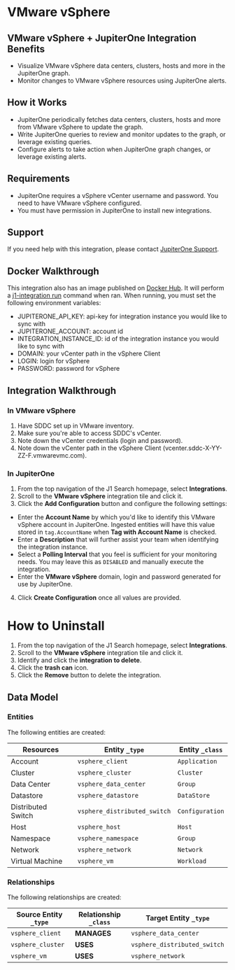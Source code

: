 # VMware vSphere

## VMware vSphere + JupiterOne Integration Benefits

- Visualize VMware vSphere data centers, clusters, hosts and more in the
  JupiterOne graph.
- Monitor changes to VMware vSphere resources using JupiterOne alerts.

## How it Works

- JupiterOne periodically fetches data centers, clusters, hosts and more from
  VMware vSphere to update the graph.
- Write JupiterOne queries to review and monitor updates to the graph, or
  leverage existing queries.
- Configure alerts to take action when JupiterOne graph changes, or leverage
  existing alerts.

## Requirements

- JupiterOne requires a vSphere vCenter username and password. You need to have
  VMware vSphere configured.
- You must have permission in JupiterOne to install new integrations.

## Support

If you need help with this integration, please contact
[JupiterOne Support](https://support.jupiterone.io).

## Docker Walkthrough

This integration also has an image published on
[Docker Hub](https://hub.docker.com/r/jupiterone/graph-vsphere). It will perform
a
[j1-integration run](https://github.com/JupiterOne/sdk/blob/main/docs/integrations/development.md#command-j1-integration-run)
command when ran. When running, you must set the following environment
variables:

- JUPITERONE_API_KEY: api-key for integration instance you would like to sync
  with
- JUPITERONE_ACCOUNT: account id
- INTEGRATION_INSTANCE_ID: id of the integration instance you would like to sync
  with
- DOMAIN: your vCenter path in the vSphere Client
- LOGIN: login for vSphere
- PASSWORD: password for vSphere

## Integration Walkthrough

### In VMware vSphere

1. Have SDDC set up in VMware inventory.
2. Make sure you're able to access SDDC's vCenter.
3. Note down the vCenter credentials (login and password).
4. Note down the vCenter path in the vSphere Client
   (vcenter.sddc-X-YY-ZZ-F.vmwarevmc.com).

### In JupiterOne

1. From the top navigation of the J1 Search homepage, select **Integrations**.
2. Scroll to the **VMware vSphere** integration tile and click it.
3. Click the **Add Configuration** button and configure the following settings:

- Enter the **Account Name** by which you'd like to identify this VMware vSphere
  account in JupiterOne. Ingested entities will have this value stored in
  `tag.AccountName` when **Tag with Account Name** is checked.
- Enter a **Description** that will further assist your team when identifying
  the integration instance.
- Select a **Polling Interval** that you feel is sufficient for your monitoring
  needs. You may leave this as `DISABLED` and manually execute the integration.
- Enter the **VMware vSphere** domain, login and password generated for use by
  JupiterOne.

4. Click **Create Configuration** once all values are provided.

# How to Uninstall

1. From the top navigation of the J1 Search homepage, select **Integrations**.
2. Scroll to the **VMware vSphere** integration tile and click it.
3. Identify and click the **integration to delete**.
4. Click the **trash can** icon.
5. Click the **Remove** button to delete the integration.

<!-- {J1_DOCUMENTATION_MARKER_START} -->
<!--
********************************************************************************
NOTE: ALL OF THE FOLLOWING DOCUMENTATION IS GENERATED USING THE
"j1-integration document" COMMAND. DO NOT EDIT BY HAND! PLEASE SEE THE DEVELOPER
DOCUMENTATION FOR USAGE INFORMATION:

https://github.com/JupiterOne/sdk/blob/main/docs/integrations/development.md
********************************************************************************
-->

## Data Model

### Entities

The following entities are created:

| Resources          | Entity `_type`               | Entity `_class` |
| ------------------ | ---------------------------- | --------------- |
| Account            | `vsphere_client`             | `Application`   |
| Cluster            | `vsphere_cluster`            | `Cluster`       |
| Data Center        | `vsphere_data_center`        | `Group`         |
| Datastore          | `vsphere_datastore`          | `DataStore`     |
| Distributed Switch | `vsphere_distributed_switch` | `Configuration` |
| Host               | `vsphere_host`               | `Host`          |
| Namespace          | `vsphere_namespace`          | `Group`         |
| Network            | `vsphere_network`            | `Network`       |
| Virtual Machine    | `vsphere_vm`                 | `Workload`      |

### Relationships

The following relationships are created:

| Source Entity `_type` | Relationship `_class` | Target Entity `_type`        |
| --------------------- | --------------------- | ---------------------------- |
| `vsphere_client`      | **MANAGES**           | `vsphere_data_center`        |
| `vsphere_cluster`     | **USES**              | `vsphere_distributed_switch` |
| `vsphere_vm`          | **USES**              | `vsphere_network`            |

<!--
********************************************************************************
END OF GENERATED DOCUMENTATION AFTER BELOW MARKER
********************************************************************************
-->
<!-- {J1_DOCUMENTATION_MARKER_END} -->
